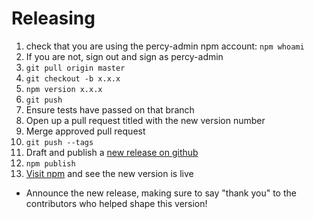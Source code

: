 # Releasing

1. check that you are using the percy-admin npm account: `npm whoami`
1. If you are not, sign out and sign as percy-admin
1. `git pull origin master`
1. `git checkout -b x.x.x`
1. `npm version x.x.x`
1. `git push`
1. Ensure tests have passed on that branch
1. Open up a pull request titled with the new version number
1. Merge approved pull request
1. `git push --tags`
1. Draft and publish a [new release on github](https://github.com/percy/percy-puppeteer/releases)
1. `npm publish`
1. [Visit npm](https://www.npmjs.com/package/@percy/puppeteer) and see the new version is live

* Announce the new release,
   making sure to say "thank you" to the contributors
   who helped shape this version!
